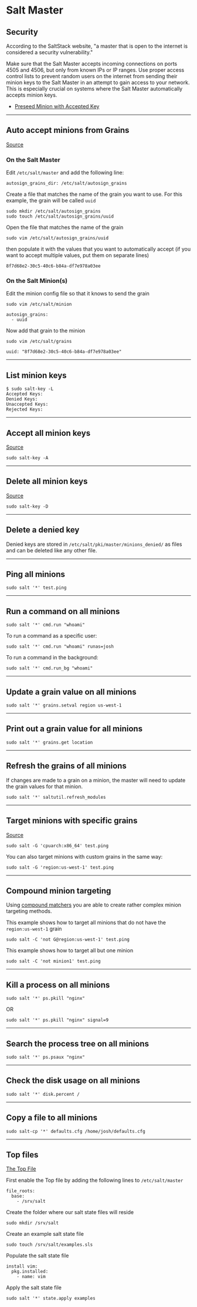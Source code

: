 # Salt Master

## Security
According to the SaltStack website, "a master that is open to the internet is considered a security vulnerability."

Make sure that the Salt Master accepts incoming connections on ports 4505 and 4506, but only from known IPs or IP ranges. Use proper access control lists to prevent random users on the internet from sending their minion keys to the Salt Master in an attempt to gain access to your network. This is especially crucial on systems where the Salt Master automatically accepts minion keys.

- [Preseed Minion with Accepted Key](https://docs.saltproject.io/en/latest/topics/tutorials/preseed_key.html)

---

## Auto accept minions from Grains
[Source](https://docs.saltproject.io/en/latest/topics/tutorials/autoaccept_grains.html)

### On the Salt Master
Edit `/etc/salt/master` and add the following line:
```
autosign_grains_dir: /etc/salt/autosign_grains
```

Create a file that matches the name of the grain you want to use. For this example, the grain will be called `uuid`
```
sudo mkdir /etc/salt/autosign_grains
sudo touch /etc/salt/autosign_grains/uuid
```

Open the file that matches the name of the grain
```
sudo vim /etc/salt/autosign_grains/uuid
```
then populate it with the values that you want to automatically accept (if you want to accept multiple values, put them on separate lines)
```
8f7d68e2-30c5-40c6-b84a-df7e978a03ee
```

### On the Salt Minion(s)

Edit the minion config file so that it knows to send the grain
```
sudo vim /etc/salt/minion
```
```
autosign_grains:
  - uuid
```

Now add that grain to the minion
```
sudo vim /etc/salt/grains
```
```
uuid: "8f7d68e2-30c5-40c6-b84a-df7e978a03ee"
```

---

## List minion keys
```
$ sudo salt-key -L
Accepted Keys:
Denied Keys:
Unaccepted Keys:
Rejected Keys:
```

---

## Accept all minion keys
[Source](https://docs.saltproject.io/en/latest/ref/cli/salt-key.html)
```
sudo salt-key -A
```

---

## Delete all minion keys
[Source](https://docs.saltproject.io/en/latest/ref/cli/salt-key.html)
```
sudo salt-key -D
```
---

## Delete a denied key
Denied keys are stored in `/etc/salt/pki/master/minions_denied/` as files and can be deleted like any other file.

---

## Ping all minions
```
sudo salt '*' test.ping
```

---

## Run a command on all minions
```
sudo salt '*' cmd.run "whoami"
```

To run a command as a specific user:
```
sudo salt '*' cmd.run "whoami" runas=josh
```

To run a command in the background:
```
sudo salt '*' cmd.run_bg "whoami"
```

---

## Update a grain value on all minions
```
sudo salt '*' grains.setval region us-west-1
```

---

## Print out a grain value for all minions
```
sudo salt '*' grains.get location
```

---

## Refresh the grains of all minions
If changes are made to a grain on a minion, the master will need to update the grain values for that minion.
```
sudo salt '*' saltutil.refresh_modules
```

---

## Target minions with specific grains
[Source](https://docs.saltproject.io/salt/user-guide/en/latest/topics/grains.html#targeting-with-grains)
```
sudo salt -G 'cpuarch:x86_64' test.ping
```

You can also target minions with custom grains in the same way:
```
sudo salt -G 'region:us-west-1' test.ping
```

---

## Compound minion targeting
Using [compound matchers](https://docs.saltproject.io/en/latest/topics/targeting/compound.html) you are able to create rather complex minion targeting methods.

This example shows how to target all minions that do not have the `region:us-west-1` grain
```
sudo salt -C 'not G@region:us-west-1' test.ping
```

This example shows how to target all but one minion
```
sudo salt -C 'not minion1' test.ping
```

---

## Kill a process on all minions
```
sudo salt '*' ps.pkill "nginx"
```
OR
```
sudo salt '*' ps.pkill "nginx" signal=9
```

---

## Search the process tree on all minions
```
sudo salt '*' ps.psaux "nginx"
```

---

## Check the disk usage on all minions
```
sudo salt '*' disk.percent /
```

---

## Copy a file to all minions
```
sudo salt-cp '*' defaults.cfg /home/josh/defaults.cfg
```

---

## Top files
[The Top File](https://docs.saltproject.io/en/latest/ref/states/top.html)

First enable the Top file by adding the following lines to `/etc/salt/master`
```
file_roots:
  base:
    - /srv/salt
```

Create the folder where our salt state files will reside
```
sudo mkdir /srv/salt
```

Create an example salt state file
```
sudo touch /srv/salt/examples.sls
```

Populate the salt state file
```
install vim:
  pkg.installed:
    - name: vim
```

Apply the salt state file
```
sudo salt '*' state.apply examples
```
